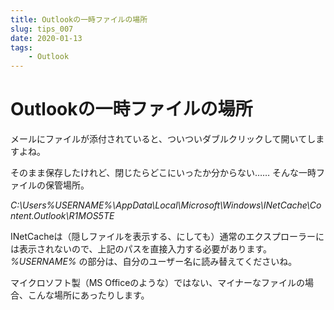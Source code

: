 ```yaml
---
title: Outlookの一時ファイルの場所
slug: tips_007
date: 2020-01-13
tags:
    - Outlook
---
```


# Outlookの一時ファイルの場所
メールにファイルが添付されていると、ついついダブルクリックして開いてしますよね。

そのまま保存したけれど、閉じたらどこにいったか分からない……
そんな一時ファイルの保管場所。

*C:\Users\%USERNAME%\AppData\Local\Microsoft\Windows\INetCache\Content.Outlook\R1MOS5TE*

INetCacheは（隠しファイルを表示する、にしても）通常のエクスプローラーには表示されないので、上記のパスを直接入力する必要があります。
*%USERNAME%* の部分は、自分のユーザー名に読み替えてくださいね。

マイクロソフト製（MS Officeのような）ではない、マイナーなファイルの場合、こんな場所にあったりします。

